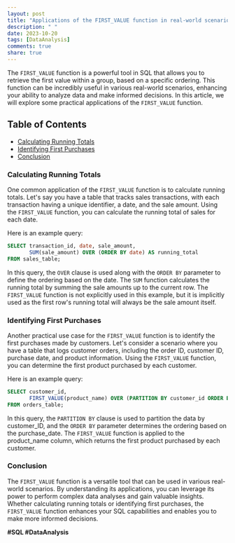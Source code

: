 ```yaml
---
layout: post
title: "Applications of the FIRST_VALUE function in real-world scenarios"
description: " "
date: 2023-10-20
tags: [DataAnalysis]
comments: true
share: true
---
```


The `FIRST_VALUE` function is a powerful tool in SQL that allows you to retrieve the first value within a group, based on a specific ordering. This function can be incredibly useful in various real-world scenarios, enhancing your ability to analyze data and make informed decisions. In this article, we will explore some practical applications of the `FIRST_VALUE` function.

## Table of Contents
- [Calculating Running Totals](#calculating-running-totals)
- [Identifying First Purchases](#identifying-first-purchases)
- [Conclusion](#conclusion)

### Calculating Running Totals

One common application of the `FIRST_VALUE` function is to calculate running totals. Let's say you have a table that tracks sales transactions, with each transaction having a unique identifier, a date, and the sale amount. Using the `FIRST_VALUE` function, you can calculate the running total of sales for each date.

Here is an example query:

```sql
SELECT transaction_id, date, sale_amount,
       SUM(sale_amount) OVER (ORDER BY date) AS running_total
FROM sales_table;
```

In this query, the `OVER` clause is used along with the `ORDER BY` parameter to define the ordering based on the date. The `SUM` function calculates the running total by summing the sale amounts up to the current row. The `FIRST_VALUE` function is not explicitly used in this example, but it is implicitly used as the first row's running total will always be the sale amount itself.

### Identifying First Purchases

Another practical use case for the `FIRST_VALUE` function is to identify the first purchases made by customers. Let's consider a scenario where you have a table that logs customer orders, including the order ID, customer ID, purchase date, and product information. Using the `FIRST_VALUE` function, you can determine the first product purchased by each customer.

Here is an example query:

```sql
SELECT customer_id,
       FIRST_VALUE(product_name) OVER (PARTITION BY customer_id ORDER BY purchase_date) AS first_purchase
FROM orders_table;
```

In this query, the `PARTITION BY` clause is used to partition the data by customer_ID, and the `ORDER BY` parameter determines the ordering based on the purchase_date. The `FIRST_VALUE` function is applied to the product_name column, which returns the first product purchased by each customer.

### Conclusion

The `FIRST_VALUE` function is a versatile tool that can be used in various real-world scenarios. By understanding its applications, you can leverage its power to perform complex data analyses and gain valuable insights. Whether calculating running totals or identifying first purchases, the `FIRST_VALUE` function enhances your SQL capabilities and enables you to make more informed decisions.

**#SQL #DataAnalysis**